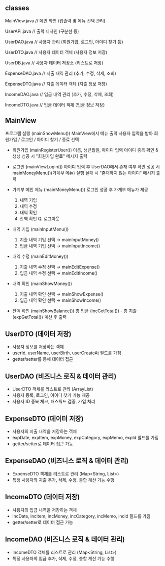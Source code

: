 ## classes

MainView.java        // 메인 화면 (입출력 및 메뉴 선택 관리)

UserAPI.java         // 출력 디자인 (구분선 등)

UserDAO.java         // 사용자 관리 (회원가입, 로그인, 아이디 찾기 등)

UserDTO.java         // 사용자 데이터 객체 (사용자 정보 저장)

UserDB.java          // 사용자 데이터 저장소 (리스트로 저장)

ExpenseDAO.java      // 지출 내역 관리 (추가, 수정, 삭제, 조회)

ExpenseDTO.java      // 지출 데이터 객체 (지출 정보 저장)

IncomeDAO.java       // 입금 내역 관리 (추가, 수정, 삭제, 조회)

IncomeDTO.java       // 입금 데이터 객체 (입금 정보 저장)


## MainView 

 프로그램 실행 (mainShowMenu())
	 MainView에서 메뉴 출력
	사용자 입력을 받아 회원가입 / 로그인 / 아이디 찾기 / 종료 선택

* 회원가입 (mainRegisterUser())
	이름, 생년월일, 아이디 입력
	아이디 중복 확인 & 생성
	성공 시 "회원가입 완료" 메시지 출력

* 로그인 (mainViewLogin())
	아이디 입력 후 UserDAO에서 존재 여부 확인
	성공 시 mainMoneyMenu()(가계부 메뉴) 실행
	실패 시 "존재하지 않는 아이디" 메시지 출력

* 가계부 메인 메뉴 (mainMoneyMenu())
	로그인 성공 후 가계부 메뉴가 제공
	1. 내역 기입
	2. 내역 수정
	3. 내역 확인
	4. 잔액 확인
	Q. 로그아웃

* 내역 기입 (mainInputMenu())
	1. 지출 내역 기입 선택 → mainInputMoney() 
	2. 입금 내역 기입 선택 → mainInputIncome()

* 내역 수정 (mainEditMoney())
	1. 지출 내역 수정 선택 → mainEditExpense() 
	2. 입금 내역 수정 선택 → mainEditIncome()

* 내역 확인 (mainShowMoney())
	1. 지출 내역 확인 선택 → mainShowExpense() 
	2. 입금 내역 확인 선택 → mainShowIncome()

* 잔액 확인 (mainShowBalance())
	총 입금 (incGetTotal()) - 총 지출 (expGetTotal()) 계산 후 출력


## UserDTO (데이터 저장)

* 사용자 정보를 저장하는 객체
* userId, userName, userBirth, userCreateAt 필드를 가짐
* getter/setter를 통해 데이터 접근

## UserDAO (비즈니스 로직 & 데이터 관리)

* UserDTO 객체를 리스트로 관리 (ArrayList<UserDTO>)
* 사용자 등록, 로그인, 아이디 찾기 기능 제공
* 사용자 ID 중복 체크, 패스워드 검증, 가입 처리

## ExpenseDTO (데이터 저장)
* 사용자의 지출 내역을 저장하는 객체
* expDate, expItem, expMoney, expCategory, expMemo, expId 필드를 가짐
* getter/setter로 데이터 접근 가능

## ExpenseDAO (비즈니스 로직 & 데이터 관리)
* ExpenseDTO 객체를 리스트로 관리 (Map<String, List<ExpenseDTO>>)
* 특정 사용자의 지출 추가, 삭제, 수정, 총합 계산 기능 수행

## IncomeDTO (데이터 저장)
* 사용자의 입금 내역을 저장하는 객체
* incDate, incItem, incMoney, incCategory, incMemo, incId 필드를 가짐
* getter/setter로 데이터 접근 가능

## IncomeDAO (비즈니스 로직 & 데이터 관리)
* IncomeDTO 객체를 리스트로 관리 (Map<String, List<IncomeDTO>>)
* 특정 사용자의 입금 추가, 삭제, 수정, 총합 계산 기능 수행
